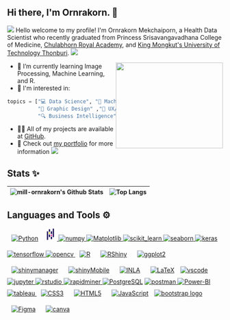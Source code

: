 ## Hi there, I'm Ornrakorn. 👋  
<img src="https://media0.giphy.com/media/dXSX78fEcQ4aEpvW44/giphy.gif" width="35"> Hello welcome to my profile! I'm Ornrakorn Mekchaiporn, a Health Data Scientist who recently graduated from Princess Srisavangavadhana College of Medicine, [Chulabhorn Royal Academy](https://www.cra.ac.th/en/home), and [King Mongkut's University of Technology Thonburi](https://www.kmutt.ac.th/en/). <img src="https://emojis.slackmojis.com/emojis/images/1621024394/39092/cat-roll.gif?1621024394" width="28" />

<img src="https://media2.giphy.com/media/PowPs3nkR1PwJCPqtc/giphy.gif" align="right" width="250" height="200" />

- 🌱 I’m currently learning Image Processing, Machine Learning, and R.
- 💬 I'm interested in:
 ``` py
 topics = ["💻 Data Science", "🤖 Machine Learning", "📊 Data Visualization", 
           "🎨 Graphic Design" ,"📏 UX/UI Design", "✨ Infographic Design",
           "🔍 Business Intelligence", "🧪 Biostatistics and Epidemiology" ]
 ```

- 👨‍💻 All of my projects are available at [GitHub](https://github.com/mill-ornrakorn).
- 📝 Check out [my portfolio](https://mill-ornrakorn.github.io/my-portfolio-website/) for more information <img src="https://p6.itc.cn/q_70/images03/20220217/dcb33e8ef3cd47168f6358eb0e2257d2.gif" width="20" />

## Stats ✨
| ![mill-ornrakorn's Github Stats](https://github-readme-stats.vercel.app/api?username=mill-ornrakorn&theme=buefy&show_icons=true&rank_icon=github&hide_border=true) | ![Top Langs](https://github-readme-stats.vercel.app/api/top-langs/?username=mill-ornrakorn&theme=buefy&hide=TeX&layout=compact&hide_border=true&hide_progress=true) |
| ------------- | ------------- |


## Languages and Tools ⚙
<div align="left">  
  <a href="https://www.python.org/" target="_blank"><img style="margin: 10px" src="https://profilinator.rishav.dev/skills-assets/python-original.svg" alt="Python" height="30" /></a>  
  <a href="https://pandas.pydata.org/" target="_blank" rel="noreferrer"> <img src="https://raw.githubusercontent.com/devicons/devicon/2ae2a900d2f041da66e950e4d48052658d850630/icons/pandas/pandas-original.svg" alt="pandas" width="30" height="30"/> </a> 
  <a href="https://numpy.org/" target="_blank" rel="noreferrer"> <img src="https://cdn.jsdelivr.net/gh/devicons/devicon/icons/numpy/numpy-original.svg" alt="numpy" width="30" height="30"/> </a> 
  <a href="https://matplotlib.org/" target="_blank" rel="noreferrer"> <img src="https://upload.wikimedia.org/wikipedia/commons/thumb/8/84/Matplotlib_icon.svg/1200px-Matplotlib_icon.svg.png" alt="Matplotlib" width="30" height="30"/> </a> 
  <a href="https://scikit-learn.org/" target="_blank" rel="noreferrer"> <img src="https://upload.wikimedia.org/wikipedia/commons/0/05/Scikit_learn_logo_small.svg" alt="scikit_learn" width="30" height="30"/> </a> <a href="https://seaborn.pydata.org/" target="_blank" rel="noreferrer"> <img src="https://seaborn.pydata.org/_images/logo-mark-lightbg.svg" alt="seaborn" width="30" height="30"/> </a> 
  <a href="https://keras.io/" target="_blank" rel="noreferrer"> <img src="https://upload.wikimedia.org/wikipedia/commons/thumb/a/ae/Keras_logo.svg/1200px-Keras_logo.svg.png" alt="keras" width="30" height="30"/> </a> 
  <a href="https://www.tensorflow.org" target="_blank" rel="noreferrer"> <img src="https://www.vectorlogo.zone/logos/tensorflow/tensorflow-icon.svg" alt="tensorflow" width="30" height="30"/> </a>
  <a href="https://opencv.org/" target="_blank" rel="noreferrer"> <img src="https://www.vectorlogo.zone/logos/opencv/opencv-icon.svg" alt="opencv" width="30" height="30"/> </a> 
  <a href="https://www.r-project.org/" target="_blank"><img style="margin: 10px" src="https://profilinator.rishav.dev/skills-assets/r.svg" alt="R" height="30" /></a>  
  <a href="https://shiny.posit.co/" target="_blank"><img style="margin: 10px" src="https://rstudio.github.io/shiny/reference/figures/logo.png" alt="RShiny" height="30" /></a>  
  <a href="https://ggplot2.tidyverse.org/" target="_blank"><img style="margin: 10px" src="https://bookdown.org/somsak_c/data_visualization_with_r_programming/chapter8/ggplo2logo.png" alt="ggplot2" height="30" /></a>  
  <a href="https://datastorm-open.github.io/shinymanager/" target="_blank"><img style="margin: 10px" src="https://datastorm-open.github.io/shinymanager/reference/figures/shinymanager.png" alt="shinymanager" height="30" /></a>  
  <a href="https://rinterface.github.io/shinyMobile/" target="_blank"><img style="margin: 10px" src="https://rinterface.github.io/shinyMobile/reference/figures/logo.png" alt="shinyMobile" height="30" /></a> 
  <a href="https://www.r-inla.org/" target="_blank"><img style="margin: 10px" src="https://external-preview.redd.it/SuufcS2g7hHGeZNuVv4Y13CsZsHHEsg6irrg9Wtmx2o.jpg?auto=webp&s=2897e37cf985408b69d92820adf873713757870d" alt="INLA" height="30" /></a>  
  <a href="https://www.latex-project.org/" target="_blank"><img style="margin: 10px" src="https://upload.wikimedia.org/wikipedia/commons/thumb/9/92/LaTeX_logo.svg/1200px-LaTeX_logo.svg.png" alt="LaTeX" height="20"  width="30"/></a>
 <!-- ide -->
  <a href="https://code.visualstudio.com/" target="_blank" rel="noreferrer"> <img src="https://upload.wikimedia.org/wikipedia/commons/thumb/9/9a/Visual_Studio_Code_1.35_icon.svg/768px-Visual_Studio_Code_1.35_icon.svg.png" alt="vscode" width="30" height="30"/> </a>
  <a href="https://jupyter.org/" target="_blank" rel="noreferrer"> <img src="https://upload.wikimedia.org/wikipedia/commons/thumb/3/38/Jupyter_logo.svg/1200px-Jupyter_logo.svg.png" alt="jupyter" width="30" height="30"/> </a>
  <a href="https://posit.co/download/rstudio-desktop/" target="_blank" rel="noreferrer"> <img src="https://cdn.jsdelivr.net/gh/devicons/devicon/icons/rstudio/rstudio-original.svg" alt="rstudio" width="30" height="30"/> </a>
 <!-- sw -->
  <a href="https://rapidminer.com/" target="_blank" rel="noreferrer"> <img src="https://avatars.githubusercontent.com/u/4490278?s=280&v=4" alt="rapidminer" width="30" height="30"/> </a>
  <a href="https://www.postgresql.org/" target="_blank" rel="noreferrer"><img src="https://raw.githubusercontent.com/danielcranney/readme-generator/main/public/icons/skills/postgresql-colored.svg" width="30" height="30" alt="PostgreSQL" /></a>
  <a href="https://www.postman.com/" target="_blank" rel="noreferrer"> <img src="https://seeklogo.com/images/P/postman-logo-0087CA0D15-seeklogo.com.png" alt="postman" width="30" height="30"/> </a>
  <a href="https://powerbi.microsoft.com/en-us/" target="_blank" rel="noreferrer"> <img src="https://upload.wikimedia.org/wikipedia/commons/thumb/c/cf/New_Power_BI_Logo.svg/2048px-New_Power_BI_Logo.svg.png" alt="Power-BI"  height="30"/> </a> 
  <a href="https://www.tableau.com/" target="_blank" rel="noreferrer"> <img src="https://seeklogo.com/images/T/tableau-software-logo-F1CE2CA54A-seeklogo.com.png" alt="tableau"  height="30"/> </a> 
<!-- Front End -->
  <a href="https://www.w3schools.com/css/" target="_blank"><img style="margin: 10px" src="https://profilinator.rishav.dev/skills-assets/css3-original-wordmark.svg" alt="CSS3" height="30" /></a>  
  <a href="https://en.wikipedia.org/wiki/HTML5" target="_blank"><img style="margin: 10px" src="https://profilinator.rishav.dev/skills-assets/html5-original-wordmark.svg" alt="HTML5" height="30" /></a>  
  <a href="https://www.javascript.com/" target="_blank"><img style="margin: 10px" src="https://profilinator.rishav.dev/skills-assets/javascript-original.svg" alt="JavaScript" height="30" /></a>  
  <a href="https://getbootstrap.com/docs/3.4/javascript/" target="_blank"><img src="https://cdn.jsdelivr.net/gh/devicons/devicon/icons/bootstrap/bootstrap-original.svg" height="30" alt="bootstrap logo"  /></a>  
  <a href="https://www.figma.com/" target="_blank"><img style="margin: 10px" src="https://profilinator.rishav.dev/skills-assets/figma-icon.svg" alt="Figma" height="30" /></a> 
  <a href="https://www.canva.com/" target="_blank"><img style="margin: 10px" src="https://cdn.jsdelivr.net/gh/devicons/devicon/icons/canva/canva-original.svg" alt="canva" height="30" /></a> 
</div>


<!-- ![Visitor Badge](https://visitor-badge.laobi.icu/badge?page_id=mill-ornrakorn.mill-ornrakorn) 
#### 💻Work experience:
  
- Jun 2022 - Aug 2022: ```Health Data Scientist``` intern (Work Integrated Learning based [project](https://github.com/mill-ornrakorn/Spatiotemporal-epidemiology-and-analysis-of-mental-health-conditions-in-Thailand)) at Mahidol-Oxford Tropical Medicine Research Unit (MORU) Faculty of Tropical Medicine Mahidol University in Bangkok, Thailand.-->
